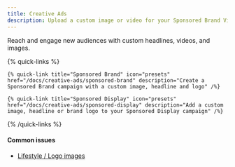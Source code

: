 ```yaml
---
title: Creative Ads
description: Upload a custom image or video for your Sponsored Brand Video and Sponsored Display campaign
---
```

Reach and engage new audiences with custom headlines, videos, and images.

{% quick-links %}

    {% quick-link title="Sponsored Brand" icon="presets" href="/docs/creative-ads/sponsored-brand" description="Create a Sponsored Brand campaign with a custom image, headline and logo" /%}

    {% quick-link title="Sponsored Display" icon="presets" href="/docs/creative-ads/sponsored-display" description="Add a custom image, headline or brand logo to your Sponsored Display campaign" /%}
 

{% /quick-links %}


#### Common issues

- [Lifestyle / Logo images](/docs/creative-ads/asset-type)